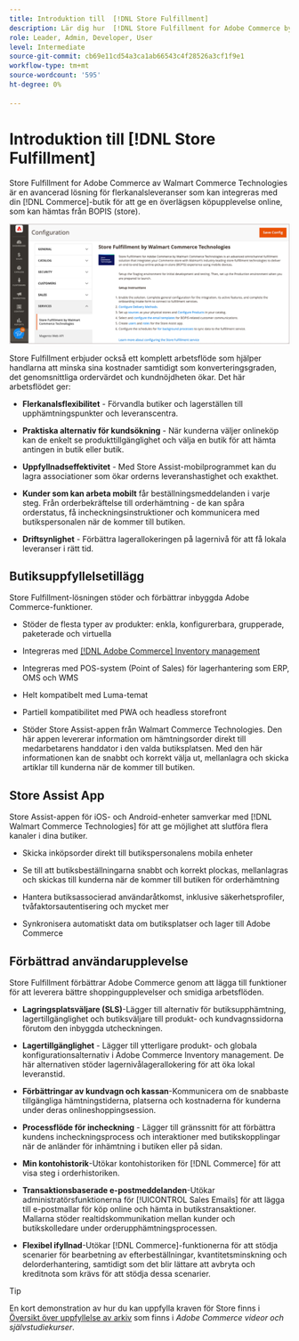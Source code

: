 ```yaml
---
title: Introduktion till  [!DNL Store Fulfillment]
description: Lär dig hur  [!DNL Store Fulfillment for Adobe Commerce by Walmart Commerce Technologies] stöder köp online, hämta i butik (BOPIS) för kunder. Använd mobilen Store Assist för att effektivisera leveranser av BOPIS och orderhantering för butikskolledare och Commerce-kunder.
role: Leader, Admin, Developer, User
level: Intermediate
source-git-commit: cb69e11cd54a3ca1ab66543c4f28526a3cf1f9e1
workflow-type: tm+mt
source-wordcount: '595'
ht-degree: 0%

---
```


# Introduktion till [!DNL Store Fulfillment]

Store Fulfillment for Adobe Commerce av Walmart Commerce Technologies är en avancerad lösning för flerkanalsleveranser som kan integreras med din [!DNL Commerce]-butik för att ge en överlägsen köpupplevelse online, som kan hämtas från BOPIS (store).

![Lagra uppfyllandelösning för Adobe Admin ](assets/store-fulfillment-admin-home.png)

Store Fulfillment erbjuder också ett komplett arbetsflöde som hjälper handlarna att minska sina kostnader samtidigt som konverteringsgraden, det genomsnittliga ordervärdet och kundnöjdheten ökar. Det här arbetsflödet ger:

* **Flerkanalsflexibilitet** - Förvandla butiker och lagerställen till upphämtningspunkter och leveranscentra.

* **Praktiska alternativ för kundsökning** - När kunderna väljer onlineköp kan de enkelt se produkttillgänglighet och välja en butik för att hämta antingen in butik eller butik.

* **Uppfyllnadseffektivitet** - Med Store Assist-mobilprogrammet kan du lagra associationer som ökar orderns leveranshastighet och exakthet.

* **Kunder som kan arbeta mobilt** får beställningsmeddelanden i varje steg. Från orderbekräftelse till orderhämtning - de kan spåra orderstatus, få incheckningsinstruktioner och kommunicera med butikspersonalen när de kommer till butiken.

* **Driftsynlighet** - Förbättra lagerallokeringen på lagernivå för att få lokala leveranser i rätt tid.

## Butiksuppfyllelsetillägg

Store Fulfillment-lösningen stöder och förbättrar inbyggda Adobe Commerce-funktioner.

* Stöder de flesta typer av produkter: enkla, konfigurerbara, grupperade, paketerade och virtuella

* Integreras med [[!DNL Adobe Commerce] Inventory management](https://experienceleague.adobe.com/en/docs/commerce-admin/inventory/basics/sources-stocks)

* Integreras med POS-system (Point of Sales) för lagerhantering som ERP, OMS och WMS

* Helt kompatibelt med Luma-temat

* Partiell kompatibilitet med PWA och headless storefront

* Stöder Store Assist-appen från Walmart Commerce Technologies. Den här appen levererar information om hämtningsorder direkt till medarbetarens handdator i den valda butiksplatsen. Med den här informationen kan de snabbt och korrekt välja ut, mellanlagra och skicka artiklar till kunderna när de kommer till butiken.

## Store Assist App

Store Assist-appen för iOS- och Android-enheter samverkar med [!DNL Walmart Commerce Technologies] för att ge möjlighet att slutföra flera kanaler i dina butiker.

* Skicka inköpsorder direkt till butikspersonalens mobila enheter

* Se till att butiksbeställningarna snabbt och korrekt plockas, mellanlagras och skickas till kunderna när de kommer till butiken för orderhämtning

* Hantera butiksassocierad användaråtkomst, inklusive säkerhetsprofiler, tvåfaktorsautentisering och mycket mer

* Synkronisera automatiskt data om butiksplatser och lager till Adobe Commerce

## Förbättrad användarupplevelse

Store Fulfillment förbättrar Adobe Commerce genom att lägga till funktioner för att leverera bättre shoppingupplevelser och smidiga arbetsflöden.

* **Lagringsplatsväljare (SLS)**-Lägger till alternativ för butiksupphämtning, lagertillgänglighet och butiksväljare till produkt- och kundvagnssidorna förutom den inbyggda utcheckningen.

* **Lagertillgänglighet** - Lägger till ytterligare produkt- och globala konfigurationsalternativ i Adobe Commerce Inventory management. De här alternativen stöder lagernivålagerallokering för att öka lokal leveranstid.

* **Förbättringar av kundvagn och kassan**-Kommunicera om de snabbaste tillgängliga hämtningstiderna, platserna och kostnaderna för kunderna under deras onlineshoppingsession.

* **Processflöde för incheckning** - Lägger till gränssnitt för att förbättra kundens incheckningsprocess och interaktioner med butikskopplingar när de anländer för inhämtning i butiken eller på sidan.

* **Min kontohistorik**-Utökar kontohistoriken för [!DNL Commerce] för att visa steg i orderhistoriken.

* **Transaktionsbaserade e-postmeddelanden**-Utökar administratörsfunktionerna för [!UICONTROL Sales Emails] för att lägga till e-postmallar för köp online och hämta in butikstransaktioner. Mallarna stöder realtidskommunikation mellan kunder och butikskolledare under orderupphämtningsprocessen.

* **Flexibel ifyllnad**-Utökar [!DNL Commerce]-funktionerna för att stödja scenarier för bearbetning av efterbeställningar, kvantitetsminskning och delorderhantering, samtidigt som det blir lättare att avbryta och kreditnota som krävs för att stödja dessa scenarier.

>[!TIP]
>
> En kort demonstration av hur du kan uppfylla kraven för Store finns i [Översikt över uppfyllelse av arkiv](https://experienceleague.adobe.com/docs/commerce-learn/tutorials/orders/store-fulfillment.html) som finns i _Adobe Commerce videor och självstudiekurser_.


